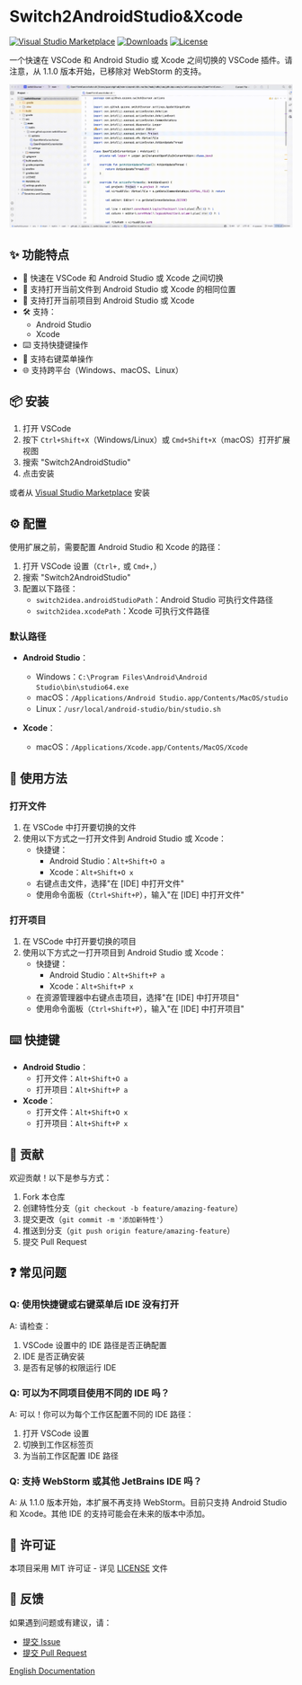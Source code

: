 # Switch2AndroidStudio&Xcode

[![Visual Studio Marketplace](https://img.shields.io/visual-studio-marketplace/v/baoxin.switch2idea?label=VS%20Marketplace&style=for-the-badge&logo=visual-studio-code)](https://marketplace.visualstudio.com/items?itemName=baoxin.switch2idea)
[![Downloads](https://img.shields.io/visual-studio-marketplace/d/baoxin.switch2idea?style=for-the-badge&logo=visual-studio-code)](https://marketplace.visualstudio.com/items?itemName=baoxin.switch2idea)
[![License](https://img.shields.io/badge/license-MIT-blue.svg?style=for-the-badge)](LICENSE)

一个快速在 VSCode 和 Android Studio 或 Xcode 之间切换的 VSCode 插件。请注意，从 1.1.0 版本开始，已移除对 WebStorm 的支持。

![Switch2Idea 演示](images/switch-show.gif)

## ✨ 功能特点

- 🚀 快速在 VSCode 和 Android Studio 或 Xcode 之间切换
- 📂 支持打开当前文件到 Android Studio 或 Xcode 的相同位置
- 📁 支持打开当前项目到 Android Studio 或 Xcode
- 🛠️ 支持：
  - Android Studio
  - Xcode
- ⌨️ 支持快捷键操作
- 📝 支持右键菜单操作
- 🌐 支持跨平台（Windows、macOS、Linux）

## 📦 安装

1. 打开 VSCode
2. 按下 `Ctrl+Shift+X`（Windows/Linux）或 `Cmd+Shift+X`（macOS）打开扩展视图
3. 搜索 "Switch2AndroidStudio"
4. 点击安装

或者从 [Visual Studio Marketplace](https://marketplace.visualstudio.com/items?itemName=baoxin.switch2idea) 安装

## ⚙️ 配置

使用扩展之前，需要配置 Android Studio 和 Xcode 的路径：

1. 打开 VSCode 设置（`Ctrl+,` 或 `Cmd+,`）
2. 搜索 "Switch2AndroidStudio"
3. 配置以下路径：
   - `switch2idea.androidStudioPath`：Android Studio 可执行文件路径
   - `switch2idea.xcodePath`：Xcode 可执行文件路径

### 默认路径

- **Android Studio**：
  - Windows：`C:\Program Files\Android\Android Studio\bin\studio64.exe`
  - macOS：`/Applications/Android Studio.app/Contents/MacOS/studio`
  - Linux：`/usr/local/android-studio/bin/studio.sh`

- **Xcode**：
  - macOS：`/Applications/Xcode.app/Contents/MacOS/Xcode`

## 🚀 使用方法

### 打开文件

1. 在 VSCode 中打开要切换的文件
2. 使用以下方式之一打开文件到 Android Studio 或 Xcode：
   - 快捷键：
     - Android Studio：`Alt+Shift+O a`
     - Xcode：`Alt+Shift+O x`
   - 右键点击文件，选择"在 [IDE] 中打开文件"
   - 使用命令面板（`Ctrl+Shift+P`），输入"在 [IDE] 中打开文件"

### 打开项目

1. 在 VSCode 中打开要切换的项目
2. 使用以下方式之一打开项目到 Android Studio 或 Xcode：
   - 快捷键：
     - Android Studio：`Alt+Shift+P a`
     - Xcode：`Alt+Shift+P x`
   - 在资源管理器中右键点击项目，选择"在 [IDE] 中打开项目"
   - 使用命令面板（`Ctrl+Shift+P`），输入"在 [IDE] 中打开项目"

## ⌨️ 快捷键

- **Android Studio**：
  - 打开文件：`Alt+Shift+O a`
  - 打开项目：`Alt+Shift+P a`
- **Xcode**：
  - 打开文件：`Alt+Shift+O x`
  - 打开项目：`Alt+Shift+P x`

## 🤝 贡献

欢迎贡献！以下是参与方式：

1. Fork 本仓库
2. 创建特性分支（`git checkout -b feature/amazing-feature`）
3. 提交更改（`git commit -m '添加新特性'`）
4. 推送到分支（`git push origin feature/amazing-feature`）
5. 提交 Pull Request

## ❓ 常见问题

### Q: 使用快捷键或右键菜单后 IDE 没有打开
A: 请检查：
1. VSCode 设置中的 IDE 路径是否正确配置
2. IDE 是否正确安装
3. 是否有足够的权限运行 IDE

### Q: 可以为不同项目使用不同的 IDE 吗？
A: 可以！你可以为每个工作区配置不同的 IDE 路径：
1. 打开 VSCode 设置
2. 切换到工作区标签页
3. 为当前工作区配置 IDE 路径

### Q: 支持 WebStorm 或其他 JetBrains IDE 吗？
A: 从 1.1.0 版本开始，本扩展不再支持 WebStorm。目前只支持 Android Studio 和 Xcode。其他 IDE 的支持可能会在未来的版本中添加。

## 📄 许可证

本项目采用 MIT 许可证 - 详见 [LICENSE](LICENSE) 文件

## 📮 反馈

如果遇到问题或有建议，请：
- [提交 Issue](https://github.com/baoxin/switch2idea/issues)
- [提交 Pull Request](https://github.com/baoxin/switch2idea/pulls)

[English Documentation](readme.md)